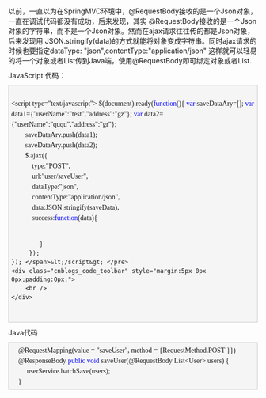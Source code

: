 <p style="margin:10px auto;padding:0px;white-space:normal;">
	以前，一直以为在SpringMVC环境中，@RequestBody接收的是一个Json对象，一直在调试代码都没有成功，后来发现，其实 @RequestBody接收的是一个Json对象的字符串，而不是一个Json对象。然而在ajax请求往往传的都是Json对象，后来发现用 JSON.stringify(data)的方式就能将对象变成字符串。同时ajax请求的时候也要指定dataType: "json",contentType:"application/json" 这样就可以轻易的将一个对象或者List传到Java端，使用@RequestBody即可绑定对象或者List.
</p>
<p style="margin:10px auto;padding:0px;white-space:normal;">
	JavaScript 代码：
</p>
<div class="cnblogs_code" style="margin:5px 0px;padding:5px;background-color:#F5F5F5;border:1px solid #CCCCCC;overflow:auto;white-space:normal;font-family:&quot;">
	<div class="cnblogs_code_toolbar" style="margin:5px 0px 0px;padding:0px;">
		<br />
	</div>
<pre style="margin-top:0px;margin-bottom:0px;padding:0px;white-space:pre-wrap;word-wrap:break-word;font-family:&quot;">&lt;script type="text/javascript"&gt;<span style="margin:0px;padding:0px;line-height:1.5 !important;"> $(document).ready(</span><span style="margin:0px;padding:0px;color:#0000FF;line-height:1.5 !important;">function</span><span style="margin:0px;padding:0px;line-height:1.5 !important;">(){ </span><span style="margin:0px;padding:0px;color:#0000FF;line-height:1.5 !important;">var</span> saveDataAry=<span style="margin:0px;padding:0px;line-height:1.5 !important;">[]; </span><span style="margin:0px;padding:0px;color:#0000FF;line-height:1.5 !important;">var</span> data1={"userName":"test","address":"gz"<span style="margin:0px;padding:0px;line-height:1.5 !important;">}; </span><span style="margin:0px;padding:0px;color:#0000FF;line-height:1.5 !important;">var</span> data2={"userName":"ququ","address":"gr"<span style="margin:0px;padding:0px;line-height:1.5 !important;">};  
        saveDataAry.push(data1);  
        saveDataAry.push(data2);         
        $.ajax({ 
            type:</span>"POST"<span style="margin:0px;padding:0px;line-height:1.5 !important;">, 
            url:</span>"user/saveUser"<span style="margin:0px;padding:0px;line-height:1.5 !important;">, 
            dataType:</span>"json"<span style="margin:0px;padding:0px;line-height:1.5 !important;">,      
            contentType:</span>"application/json"<span style="margin:0px;padding:0px;line-height:1.5 !important;">,               
            data:JSON.stringify(saveData), 
            success:</span><span style="margin:0px;padding:0px;color:#0000FF;line-height:1.5 !important;">function</span><span style="margin:0px;padding:0px;line-height:1.5 !important;">(data){ 
                                       
            } 
         }); 
    }); </span>&lt;/script&gt; </pre>
	<div class="cnblogs_code_toolbar" style="margin:5px 0px 0px;padding:0px;">
		<br />
	</div>
</div>
<p style="margin:10px auto;padding:0px;white-space:normal;">
	Java代码
</p>
<div class="cnblogs_code" style="margin:5px 0px;padding:5px;background-color:#F5F5F5;border:1px solid #CCCCCC;overflow:auto;white-space:normal;font-family:&quot;">
<pre style="margin-top:0px;margin-bottom:0px;padding:0px;white-space:pre-wrap;word-wrap:break-word;font-family:&quot;">    @RequestMapping(value = "saveUser", method =<span style="margin:0px;padding:0px;line-height:1.5 !important;"> {RequestMethod.POST }}) 
    @ResponseBody </span><span style="margin:0px;padding:0px;color:#0000FF;line-height:1.5 !important;">public</span> <span style="margin:0px;padding:0px;color:#0000FF;line-height:1.5 !important;">void</span> saveUser(@RequestBody List&lt;User&gt;<span style="margin:0px;padding:0px;line-height:1.5 !important;"> users) { 
         userService.batchSave(users); 
    } </span></pre>
</div>
